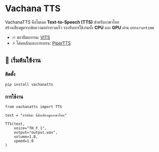 # Vachana TTS

VachanaTTS คือโมเดล **Text-to-Speech (TTS)** สำหรับภาษาไทย  
สร้างเสียงพูดจากข้อความอย่างรวดเร็ว รองรับการใช้งานทั้ง **CPU** และ **GPU** ผ่าน `onnxruntime`  

- 🔥 สถาปัตยกรรม: [VITS](https://github.com/jaywalnut310/vits)  
- ⚡ โค้ดหลักและการเทรน: [PiperTTS](https://github.com/OHF-Voice/piper1-gpl)  


## 🚀 เริ่มต้นใช้งาน  

### ติดตั้ง

```
pip install vachanatts
```

 ### การใช้งาน

```
from vachanatts import TTS

text = "สวัสดีค่ะ นี่คือเสียงพูดภาษาไทย"

TTS(text,
    voice="TH_F_1",
    output="output.wav",
    volume=1.0,
    speed=1.0
)
```